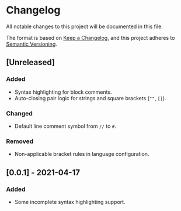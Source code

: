# Changelog
All notable changes to this project will be documented in this file.

The format is based on [Keep a Changelog](https://keepachangelog.com/en/1.0.0/),
and this project adheres to [Semantic Versioning](https://semver.org/spec/v2.0.0.html).

## [Unreleased]
### Added
- Syntax highlighting for block comments.
- Auto-closing pair logic for strings and square brackets (`""`, `[]`).

### Changed
- Default line comment symbol from `//` to `#`.

### Removed
- Non-applicable bracket rules in language configuration.

## [0.0.1] - 2021-04-17
### Added
- Some incomplete syntax highlighting support.